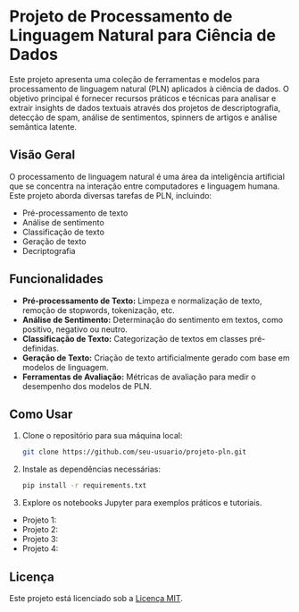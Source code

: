 # Projeto de Processamento de Linguagem Natural para Ciência de Dados

Este projeto apresenta uma coleção de ferramentas e modelos para processamento de linguagem natural (PLN) aplicados à ciência de dados. 
O objetivo principal é fornecer recursos práticos e técnicas para analisar e extrair insights de dados textuais através dos projetos de
descriptografia, detecção de spam, análise de sentimentos, spinners de artigos e análise semântica latente.

## Visão Geral

O processamento de linguagem natural é uma área da inteligência artificial que se concentra na interação entre computadores e linguagem humana. 
Este projeto aborda diversas tarefas de PLN, incluindo:

- Pré-processamento de texto
- Análise de sentimento
- Classificação de texto
- Geração de texto
- Decriptografia

## Funcionalidades

- **Pré-processamento de Texto:** Limpeza e normalização de texto, remoção de stopwords, tokenização, etc.
- **Análise de Sentimento:** Determinação do sentimento em textos, como positivo, negativo ou neutro.
- **Classificação de Texto:** Categorização de textos em classes pré-definidas.
- **Geração de Texto:** Criação de texto artificialmente gerado com base em modelos de linguagem.
- **Ferramentas de Avaliação:** Métricas de avaliação para medir o desempenho dos modelos de PLN.

## Como Usar

1. Clone o repositório para sua máquina local:

   ```bash
   git clone https://github.com/seu-usuario/projeto-pln.git
   ```

2. Instale as dependências necessárias:

   ```bash
   pip install -r requirements.txt
   ```

3. Explore os notebooks Jupyter para exemplos práticos e tutoriais.

- Projeto 1:
- Projeto 2:
- Projeto 3:
- Projeto 4:

## Licença

Este projeto está licenciado sob a [Licença MIT](LICENSE).
